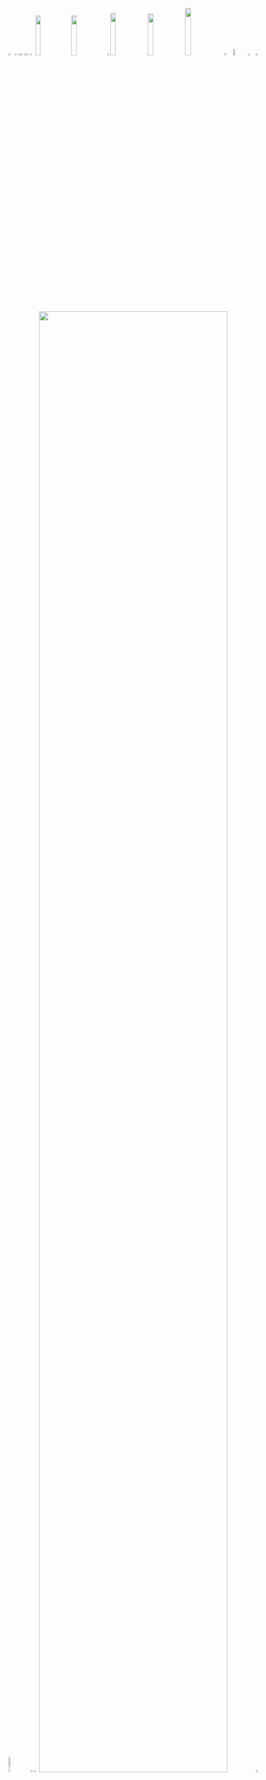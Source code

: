 <picture><source media="(prefers-color-scheme: light)" srcset="https://cristiandelahooz.github.io/cristiandelahooz/generator/generated/7ecaf0bf3dc9bdfcdb27e39726821c8ef5305f4b99675ae4b81b8955aa260850bf846e1eec97900f57b1b8e5a3d90c816cd622e2607fe61011f488d197ef6351.png"><source media="(prefers-color-scheme: dark)" srcset="https://cristiandelahooz.github.io/cristiandelahooz/generator/generated/10640c9d9a65c7318ace48a44220b3d9a1c9723ae886d851653c25cfef1db4682835880b0e7358e1e6edf67b6f82e0d4ddef8835b730fc73ac5654561bde9fa5.png"><img src="https://cristiandelahooz.github.io/cristiandelahooz/generator/generated/7ecaf0bf3dc9bdfcdb27e39726821c8ef5305f4b99675ae4b81b8955aa260850bf846e1eec97900f57b1b8e5a3d90c816cd622e2607fe61011f488d197ef6351.png" width="2.4822695035460995%" /></picture><a href="#js-contribution-activity"><picture><source media="(prefers-color-scheme: light)" srcset="https://cristiandelahooz.github.io/cristiandelahooz/generator/generated/38660179a81714b9a66ba5077d4d5b02c777c4e96967d30bb067761210f45eb7703bbf7e70696c0932b00ed13a3e306c557cec29557a0c6b0dc354201987a167.png"><source media="(prefers-color-scheme: dark)" srcset="https://cristiandelahooz.github.io/cristiandelahooz/generator/generated/87294db190d54773e2c63e093922a84ca1115d11532f424f603712124a50c8a935d7af094c0a24336b024d09cf1a15011ab2d6c312cf13bda1df3b3f8378a03b.png"><img src="https://cristiandelahooz.github.io/cristiandelahooz/generator/generated/38660179a81714b9a66ba5077d4d5b02c777c4e96967d30bb067761210f45eb7703bbf7e70696c0932b00ed13a3e306c557cec29557a0c6b0dc354201987a167.png" width="1.4184397163120568%" /></picture></a><picture><source media="(prefers-color-scheme: light)" srcset="https://cristiandelahooz.github.io/cristiandelahooz/generator/generated/f06c8a826be4a8d6296c8291cf585a85006330b1d993715ff7a270a4748c842af732d23e0d870f499150f8f96cb81a5b8158f877582d1162c60adf21c011752e.png"><source media="(prefers-color-scheme: dark)" srcset="https://cristiandelahooz.github.io/cristiandelahooz/generator/generated/25df61d4e48f96d1395e39814955bd99e1854fb898746458b821e13e3fc6b947200714166666d80414a023c75610b3db0994ab7182df26aa12e328911ab50fde.png"><img src="https://cristiandelahooz.github.io/cristiandelahooz/generator/generated/f06c8a826be4a8d6296c8291cf585a85006330b1d993715ff7a270a4748c842af732d23e0d870f499150f8f96cb81a5b8158f877582d1162c60adf21c011752e.png" width="0.9456264775413712%" /></picture><a href="#-the-above-image-is-interactive-try-clicking-on-the-tabs-"><picture><source media="(prefers-color-scheme: light)" srcset="https://cristiandelahooz.github.io/cristiandelahooz/generator/generated/2e4039d25a553aee8970898bf23146af32c52a7b29ab56a3276b8cc35508e00535b130bde61b0faff1671bc1337a6f4268925f3d743b3d015df97fac97f150e4.png"><source media="(prefers-color-scheme: dark)" srcset="https://cristiandelahooz.github.io/cristiandelahooz/generator/generated/4bf0ea0b75661c1b44e20ae132dab0dfb68206a798de057224ec14094209ef4a80d82522e5f1e3687049814ec441768909de4b54f0920f065641ad53f1f4972e.png"><img src="https://cristiandelahooz.github.io/cristiandelahooz/generator/generated/2e4039d25a553aee8970898bf23146af32c52a7b29ab56a3276b8cc35508e00535b130bde61b0faff1671bc1337a6f4268925f3d743b3d015df97fac97f150e4.png" width="1.4184397163120568%" /></picture></a><picture><source media="(prefers-color-scheme: light)" srcset="https://cristiandelahooz.github.io/cristiandelahooz/generator/generated/f06c8a826be4a8d6296c8291cf585a85006330b1d993715ff7a270a4748c842af732d23e0d870f499150f8f96cb81a5b8158f877582d1162c60adf21c011752e.png"><source media="(prefers-color-scheme: dark)" srcset="https://cristiandelahooz.github.io/cristiandelahooz/generator/generated/25df61d4e48f96d1395e39814955bd99e1854fb898746458b821e13e3fc6b947200714166666d80414a023c75610b3db0994ab7182df26aa12e328911ab50fde.png"><img src="https://cristiandelahooz.github.io/cristiandelahooz/generator/generated/f06c8a826be4a8d6296c8291cf585a85006330b1d993715ff7a270a4748c842af732d23e0d870f499150f8f96cb81a5b8158f877582d1162c60adf21c011752e.png" width="0.9456264775413712%" /></picture><a href="https://github.com/cristiandelahooz/cristiandelahooz/blob/master/readme.markdown"><picture><source media="(prefers-color-scheme: light)" srcset="https://cristiandelahooz.github.io/cristiandelahooz/generator/generated/2a1534f28384ccaa3dfd0b22137f97cfa54d64e073debd8569438e40659b5a6c04a0c2b6d12c329bee3bde560948f9d42c7e4e3e443adac86bf72fc410e77280.png"><source media="(prefers-color-scheme: dark)" srcset="https://cristiandelahooz.github.io/cristiandelahooz/generator/generated/37295bf27ca959d4dd21ec027410208f913146ae21b4e0a5eec74d27da6c7f5c46f544562765ac8dae5407151a0c9d84e2085fe7f489c2b0f4afac713e5273ac.png"><img src="https://cristiandelahooz.github.io/cristiandelahooz/generator/generated/2a1534f28384ccaa3dfd0b22137f97cfa54d64e073debd8569438e40659b5a6c04a0c2b6d12c329bee3bde560948f9d42c7e4e3e443adac86bf72fc410e77280.png" width="1.4184397163120568%" /></picture></a><picture><source media="(prefers-color-scheme: light)" srcset="https://cristiandelahooz.github.io/cristiandelahooz/generator/generated/61641d4794a57ffd7a3c9e012990fefccc97155e6f02c0ebc8221ba194b826b67be52b373a579c231d4ba3bbcf5e98b6a33f8d8b6bfe9dbadaaca69e5833ee6b.png"><source media="(prefers-color-scheme: dark)" srcset="https://cristiandelahooz.github.io/cristiandelahooz/generator/generated/5679ce4d64923b0d7ec9fae128253c3c4d7d7030064b9c2cfb8481217cec8bbfa7ee4e94a930e9de026cd1319f6e23cd09d0f4b734cf38a74fd3b994bbc34288.png"><img src="https://cristiandelahooz.github.io/cristiandelahooz/generator/generated/61641d4794a57ffd7a3c9e012990fefccc97155e6f02c0ebc8221ba194b826b67be52b373a579c231d4ba3bbcf5e98b6a33f8d8b6bfe9dbadaaca69e5833ee6b.png" width="2.2458628841607564%" /></picture><a href="https://cristiandelahooz.github.io"><picture><source media="(prefers-color-scheme: light)" srcset="https://cristiandelahooz.github.io/cristiandelahooz/generator/generated/82f04bc46399941dd32a7736463bde5a1b4a295f94777ffcc842346d61785d92aab9aae47af0d2b6d449a1e8c75d1c02cde5c0e0ed444eeb7bdeeac2f8d5bcd1.png"><source media="(prefers-color-scheme: dark)" srcset="https://cristiandelahooz.github.io/cristiandelahooz/generator/generated/50dc91db04c5a917a892f34a1da4427cf00806c7c97c791d3fa897f6cb3ca2a088f216ffea970062803559f440109e2f65496adc8f5b24c4a4897a777fbb2c73.png"><img src="https://cristiandelahooz.github.io/cristiandelahooz/generator/generated/82f04bc46399941dd32a7736463bde5a1b4a295f94777ffcc842346d61785d92aab9aae47af0d2b6d449a1e8c75d1c02cde5c0e0ed444eeb7bdeeac2f8d5bcd1.png" width="14.420803782505912%" /></picture></a><a href="https://www.tiktok.com/@ignxtiuss_"><picture><source media="(prefers-color-scheme: light)" srcset="https://cristiandelahooz.github.io/cristiandelahooz/generator/generated/084439ea2753e86df3149325cb31af36b146a436ed88858183700ce18ac85047d1b0294eb30ef0991409337665013e2e4afba77a6dca57f5e2de4aa5c4db3544.png"><source media="(prefers-color-scheme: dark)" srcset="https://cristiandelahooz.github.io/cristiandelahooz/generator/generated/209b340c425b9cd57207f6775838330f78c9ee25678b1d952f5bef84076404899652d61cebfedda25f56dd47a4934fd150fc45c9caf60448a44339a2f0152229.png"><img src="https://cristiandelahooz.github.io/cristiandelahooz/generator/generated/084439ea2753e86df3149325cb31af36b146a436ed88858183700ce18ac85047d1b0294eb30ef0991409337665013e2e4afba77a6dca57f5e2de4aa5c4db3544.png" width="14.420803782505912%" /></picture></a><picture><source media="(prefers-color-scheme: light)" srcset="https://cristiandelahooz.github.io/cristiandelahooz/generator/generated/5d5e1caee18ac6d0e11d125ba0b444bb2b0b6da44a9cd43e2495284e4da2d8e5f92f30b225a33ae6717cf0b721e71d88af5975d391ec15b97ef0a0877f6f1dc6.png"><source media="(prefers-color-scheme: dark)" srcset="https://cristiandelahooz.github.io/cristiandelahooz/generator/generated/30f12dd54e806a36eaffdc151e2304007de0319f17a42ef8c580944181a037231b1cdd50ce2be2231dd32a45e941c0883c750e7d86d75e98bc55fad091824129.png"><img src="https://cristiandelahooz.github.io/cristiandelahooz/generator/generated/5d5e1caee18ac6d0e11d125ba0b444bb2b0b6da44a9cd43e2495284e4da2d8e5f92f30b225a33ae6717cf0b721e71d88af5975d391ec15b97ef0a0877f6f1dc6.png" width="1.1820330969267139%" /></picture><a href="https://www.instagram.com/ignxtiuss_/"><picture><source media="(prefers-color-scheme: light)" srcset="https://cristiandelahooz.github.io/cristiandelahooz/generator/generated/7c9bf2b2c197923526230af0494b64e15ff7a0f10f02055ff87a00df535d7e569e5bbb29f0c717cd98a6031457910c6fd2a5b0b3b158ece2948327668b48b318.png"><source media="(prefers-color-scheme: dark)" srcset="https://cristiandelahooz.github.io/cristiandelahooz/generator/generated/31d74778ee1a05788d17e0f0113e60c02da8a7a719a670106c9117369be1d7d9100cab75c2f876643cc4b94819d8b6a0ab54dc872c138266988b9222de4e3ff9.png"><img src="https://cristiandelahooz.github.io/cristiandelahooz/generator/generated/7c9bf2b2c197923526230af0494b64e15ff7a0f10f02055ff87a00df535d7e569e5bbb29f0c717cd98a6031457910c6fd2a5b0b3b158ece2948327668b48b318.png" width="14.893617021276595%" /></picture></a><picture><source media="(prefers-color-scheme: light)" srcset="https://cristiandelahooz.github.io/cristiandelahooz/generator/generated/61f0fac5bf85961cb7a7ccc001c9b76104517716b402122d8c130c9c2a8a52a71c217722d31e8d96c6a0d360b7b0129e1cb9501d0a210ec34591bb4aa9b6ade8.png"><source media="(prefers-color-scheme: dark)" srcset="https://cristiandelahooz.github.io/cristiandelahooz/generator/generated/4636e8f9d5aae348e3ba7002c3256342eef345ce4adae7b07d752c42b1c9bcaf60bfb38653047aba716dcf67e0c54835881a9c1db219c5918775261597b4bb96.png"><img src="https://cristiandelahooz.github.io/cristiandelahooz/generator/generated/61f0fac5bf85961cb7a7ccc001c9b76104517716b402122d8c130c9c2a8a52a71c217722d31e8d96c6a0d360b7b0129e1cb9501d0a210ec34591bb4aa9b6ade8.png" width="0.2364066193853428%" /></picture><a href="https://x.com/cristiandhoz"><picture><source media="(prefers-color-scheme: light)" srcset="https://cristiandelahooz.github.io/cristiandelahooz/generator/generated/47b246e18e7b575d6c27e5ef0b45a5f5f40b6596d11d8ec783124ba6973d47bfd56d2283c2897dea754ee3541d204854dc5cd0cec2b7400baec2eac22e1fabc3.png"><source media="(prefers-color-scheme: dark)" srcset="https://cristiandelahooz.github.io/cristiandelahooz/generator/generated/11c98ed1b380764e6d3a4325ce6a3e02ddaa18d94f8761b6b1e86145a0d5b2b1ea329486986a237e977f304ecc9cd1e512d601190748c25352a994a5fd8b4515.png"><img src="https://cristiandelahooz.github.io/cristiandelahooz/generator/generated/47b246e18e7b575d6c27e5ef0b45a5f5f40b6596d11d8ec783124ba6973d47bfd56d2283c2897dea754ee3541d204854dc5cd0cec2b7400baec2eac22e1fabc3.png" width="14.775413711583923%" /></picture></a><picture><source media="(prefers-color-scheme: light)" srcset="https://cristiandelahooz.github.io/cristiandelahooz/generator/generated/d0eea2fbabd4463cfd1612952640ac37f60738a154af8852e1d5dc33d122e3cc05451d70211b2ee15a91d2131fb18062ccf3aba80601422000893ebaadbdd21e.png"><source media="(prefers-color-scheme: dark)" srcset="https://cristiandelahooz.github.io/cristiandelahooz/generator/generated/c31c75c36b4beea34772b2619ce691d9dfdf6e0a7150ae3b860f4ad101d081ed104cf89fd15385b018dc08bd458bcf021381e12900fa7f9ff3216fea6bbde12c.png"><img src="https://cristiandelahooz.github.io/cristiandelahooz/generator/generated/d0eea2fbabd4463cfd1612952640ac37f60738a154af8852e1d5dc33d122e3cc05451d70211b2ee15a91d2131fb18062ccf3aba80601422000893ebaadbdd21e.png" width="15.721040189125295%" /></picture><a href="https://github.com/cristiandelahooz/cristiandelahooz/issues/new"><picture><source media="(prefers-color-scheme: light)" srcset="https://cristiandelahooz.github.io/cristiandelahooz/generator/generated/108bd485385fe3281ea8c726a87ca4d0c78ffb7d986c77e0f38baf7ac7dd81ba960d5f6d4fdc3cdf8d84db126cf65a7807cd57fcd7bf5b017a0ba15a1e8ce667.png"><source media="(prefers-color-scheme: dark)" srcset="https://cristiandelahooz.github.io/cristiandelahooz/generator/generated/7a3beae955bd46648d9cd8925cd970f50d10c3903b5a4e9514b5047c8e226dee0c74e09e17284eb904adf577892bc061bfc2130a93523791708dc0675f85e354.png"><img src="https://cristiandelahooz.github.io/cristiandelahooz/generator/generated/108bd485385fe3281ea8c726a87ca4d0c78ffb7d986c77e0f38baf7ac7dd81ba960d5f6d4fdc3cdf8d84db126cf65a7807cd57fcd7bf5b017a0ba15a1e8ce667.png" width="3.546099290780142%" /></picture></a><picture><source media="(prefers-color-scheme: light)" srcset="https://cristiandelahooz.github.io/cristiandelahooz/generator/generated/bf7c083066cb3422541e8e3cd3ab6be2e501488f0068e0e24f52cd424d7bea90c15f80b4b65deb1953b9e39293550fed36773f5aa3db417b7b7f4a6655560450.png"><source media="(prefers-color-scheme: dark)" srcset="https://cristiandelahooz.github.io/cristiandelahooz/generator/generated/e3294606465429e4fc65849fad0b18ebec51cfef22f1668393610a5823bd494a3ff9a933869d57517f8ef88fa0b12d9f5a9c15d28845c95acf600ed734333cd0.png"><img src="https://cristiandelahooz.github.io/cristiandelahooz/generator/generated/bf7c083066cb3422541e8e3cd3ab6be2e501488f0068e0e24f52cd424d7bea90c15f80b4b65deb1953b9e39293550fed36773f5aa3db417b7b7f4a6655560450.png" width="5.91016548463357%" /></picture><a href="https://github.com/cristiandelahooz/cristiandelahooz/tree/master/generator"><picture><source media="(prefers-color-scheme: light)" srcset="https://cristiandelahooz.github.io/cristiandelahooz/generator/generated/34fe364a87b0c544ccb21c3b7d95742fb13bf5679782ea3ea38b7b2c87877ef714724c2966f2dba3f8d021d0f423cc17a56facddf7d7f0ebd7464ef084f46f96.png"><source media="(prefers-color-scheme: dark)" srcset="https://cristiandelahooz.github.io/cristiandelahooz/generator/generated/230cb6f02df581b4915d949fefa6a48b2748c61b471b1f8c3bf15708f8c4f588e216d2c92710d2b110d00978e022264fafed53fccfae02d6f824f1d11811c0d9.png"><img src="https://cristiandelahooz.github.io/cristiandelahooz/generator/generated/34fe364a87b0c544ccb21c3b7d95742fb13bf5679782ea3ea38b7b2c87877ef714724c2966f2dba3f8d021d0f423cc17a56facddf7d7f0ebd7464ef084f46f96.png" width="3.309692671394799%" /></picture></a><picture><source media="(prefers-color-scheme: light)" srcset="https://cristiandelahooz.github.io/cristiandelahooz/generator/generated/d4337e9a09ac4a933e3c001927e0d54a2905624d2e71986477198fad46a519dcbbe10e3e82832a6b7abbab3e946ce9115bfeef67e893a8c9c03ed3a0702a0d6e.png"><source media="(prefers-color-scheme: dark)" srcset="https://cristiandelahooz.github.io/cristiandelahooz/generator/generated/3e91499b54303ccf3b91bbeea08720bb919be3f73e965adb7d0c1eb8b739c28e01b2838a2131dd131fb42cc8d93c594e919161158a862766a80c211c16d2cfa5.png"><img src="https://cristiandelahooz.github.io/cristiandelahooz/generator/generated/d4337e9a09ac4a933e3c001927e0d54a2905624d2e71986477198fad46a519dcbbe10e3e82832a6b7abbab3e946ce9115bfeef67e893a8c9c03ed3a0702a0d6e.png" width="0.7092198581560284%" /></picture><picture><source media="(prefers-color-scheme: light)" srcset="https://cristiandelahooz.github.io/cristiandelahooz/generator/generated/347645917b033984182affe48de58c796794253fd747c0cd4a2b40ef5130c17c3813cd333ba8a6e428af1419a8b3bc09c83bbca44854afa618d3440ae36f6921.png"><source media="(prefers-color-scheme: dark)" srcset="https://cristiandelahooz.github.io/cristiandelahooz/generator/generated/a6224791a4a02c35fee7410f29243450213bbcb83f44a4b02a5884b5b8df43235d175a55db998724363e3f2776d013c1ef0e720d87f9c232ea96ad1c72087984.png"><img src="https://cristiandelahooz.github.io/cristiandelahooz/generator/generated/347645917b033984182affe48de58c796794253fd747c0cd4a2b40ef5130c17c3813cd333ba8a6e428af1419a8b3bc09c83bbca44854afa618d3440ae36f6921.png" width="8.865248226950355%" /></picture><a href="https://github.com/cristiandelahooz"><picture><source media="(prefers-color-scheme: light)" srcset="https://cristiandelahooz.github.io/cristiandelahooz/generator/generated/9acdae109e65047f2a23a0d24b3988689322d63fb461b4eef6a6ec6b7db33482fcec44872a9d693458c2771fbfa705d758b742dcfe87c785813ab3c6376bb5a2.png"><source media="(prefers-color-scheme: dark)" srcset="https://cristiandelahooz.github.io/cristiandelahooz/generator/generated/1b1f5a0678b6ac7f815deb977563d94999fa205920ccae7bbe2483889fd2953d8b94eca6da6fb826dc921e6a543747250125faedefc328f408510ba157f76d2b.png"><img src="https://cristiandelahooz.github.io/cristiandelahooz/generator/generated/9acdae109e65047f2a23a0d24b3988689322d63fb461b4eef6a6ec6b7db33482fcec44872a9d693458c2771fbfa705d758b742dcfe87c785813ab3c6376bb5a2.png" width="1.5366430260047281%" /></picture></a><picture><source media="(prefers-color-scheme: light)" srcset="https://cristiandelahooz.github.io/cristiandelahooz/generator/generated/b85fb7049a6821fc8915369385a39e8a426a6c17ec6eaac2ce098d829d0ae97ac0e5744b5cc678a3d2dfe65107c88d02863fccfbe3500afd771ecc6e9c200bf8.png"><source media="(prefers-color-scheme: dark)" srcset="https://cristiandelahooz.github.io/cristiandelahooz/generator/generated/65ed923b5e17022ebdb72fb00f4e556424c84f3ede501d8b8006dbc34ac6253bded2c152c9e547faf36f4ec6d514a925598b7345c4e773bf85b29d451a0e6342.png"><img src="https://cristiandelahooz.github.io/cristiandelahooz/generator/generated/b85fb7049a6821fc8915369385a39e8a426a6c17ec6eaac2ce098d829d0ae97ac0e5744b5cc678a3d2dfe65107c88d02863fccfbe3500afd771ecc6e9c200bf8.png" width="1.8912529550827424%" /></picture><a href="https://cristiandelahooz.github.io"><picture><source media="(prefers-color-scheme: light)" srcset="https://cristiandelahooz.github.io/cristiandelahooz/generator/generated/7b6e4573c46a52baefb9934755acfc88f826f8316579b82a090ee9fc51d9d709c20d1461b750f6d0a2a1b9c092f02171f26c188c3762b58cb7ecb7a92a90fca0.png"><source media="(prefers-color-scheme: dark)" srcset="https://cristiandelahooz.github.io/cristiandelahooz/generator/generated/c928accdad486bf3361e72b1eb5da0fa2abf2ac74d5df4bb83de670b324687e3c5601812d17476b933b86f84a7275ce92a33d6592877c923c76d69c3b1d27c28.png"><img src="https://cristiandelahooz.github.io/cristiandelahooz/generator/generated/7b6e4573c46a52baefb9934755acfc88f826f8316579b82a090ee9fc51d9d709c20d1461b750f6d0a2a1b9c092f02171f26c188c3762b58cb7ecb7a92a90fca0.png" width="86.99763593380615%" /></picture></a><picture><source media="(prefers-color-scheme: light)" srcset="https://cristiandelahooz.github.io/cristiandelahooz/generator/generated/40204f0bb3f056cd387712574833e372ec284b4c37e97caec0d813d9aa4d1beeb34b21da98920c2c9569423e31f5f24c89c17cacf2cec5b7f36961bb069e1c96.png"><source media="(prefers-color-scheme: dark)" srcset="https://cristiandelahooz.github.io/cristiandelahooz/generator/generated/7744272c840db90c80e96a1bb14f5b23240d3301315b7f62ff32acda74c1793a5224f78ff716294cd5407fc152bc4b98b7365f3166f55a0523005eedaed0cb74.png"><img src="https://cristiandelahooz.github.io/cristiandelahooz/generator/generated/40204f0bb3f056cd387712574833e372ec284b4c37e97caec0d813d9aa4d1beeb34b21da98920c2c9569423e31f5f24c89c17cacf2cec5b7f36961bb069e1c96.png" width="0.7092198581560284%" /></picture><picture><source media="(prefers-color-scheme: light)" srcset="https://cristiandelahooz.github.io/cristiandelahooz/generator/generated/7489e62b6ee4c55b82466cc8332cf87702a4ca2f49d7dcedbb13c8792142cf156748b5904ff0816473883ab96e1c8ef4a6c8871e25ffa83bdb3a195e5b872cf6.png"><source media="(prefers-color-scheme: dark)" srcset="https://cristiandelahooz.github.io/cristiandelahooz/generator/generated/dced065acaa5fbab202d3e5477f9fa93fb682d2ae6b44ba04f48a66a911915a57d8aa42267c82173b929840a5ce15e75c962fe60966eb3efc5f6bbca51158036.png"><img src="https://cristiandelahooz.github.io/cristiandelahooz/generator/generated/7489e62b6ee4c55b82466cc8332cf87702a4ca2f49d7dcedbb13c8792142cf156748b5904ff0816473883ab96e1c8ef4a6c8871e25ffa83bdb3a195e5b872cf6.png" width="100%" /></picture><picture><source media="(prefers-color-scheme: light)" srcset="https://cristiandelahooz.github.io/cristiandelahooz/generator/generated/351903b727a772b56f04b8da981a323bd1d5147219c9be8582fc99b1a319ffce02c2699e63ccb1713e56312a369775cedef245571b185142cabd23c5009e56ae.png"><source media="(prefers-color-scheme: dark)" srcset="https://cristiandelahooz.github.io/cristiandelahooz/generator/generated/aece4e23e3e2d06c5b409c7f98572d9d6260907f03ef78f7a6573eacfb7c1171f37a684895b0927723f3b1cbf1a2e0695802c0c58af7d376b96b2f64905b4063.png"><img src="https://cristiandelahooz.github.io/cristiandelahooz/generator/generated/351903b727a772b56f04b8da981a323bd1d5147219c9be8582fc99b1a319ffce02c2699e63ccb1713e56312a369775cedef245571b185142cabd23c5009e56ae.png" width="20.44917257683215%" /></picture><a href="https://linkedin.com/in/cristiandelahooz"><picture><source media="(prefers-color-scheme: light)" srcset="https://cristiandelahooz.github.io/cristiandelahooz/generator/generated/e192abf7fba05d604b3576efc9de58d3309ab9d5cf7cedf6227ad9e183f8e66ff779a3010bc55721ba3c83cc85acdd77dd9274f53affa773e59bb01845a488f3.png"><source media="(prefers-color-scheme: dark)" srcset="https://cristiandelahooz.github.io/cristiandelahooz/generator/generated/1cb6f4784e29b8a4b3f716d1f03beacf66c741d478f1fec33dda676f052c0b0d6049921d42d36399bc69f122ec531f120669fb3d6a03055c6399619176cfbbed.png"><img src="https://cristiandelahooz.github.io/cristiandelahooz/generator/generated/e192abf7fba05d604b3576efc9de58d3309ab9d5cf7cedf6227ad9e183f8e66ff779a3010bc55721ba3c83cc85acdd77dd9274f53affa773e59bb01845a488f3.png" width="15.839243498817968%" /></picture></a><picture><source media="(prefers-color-scheme: light)" srcset="https://cristiandelahooz.github.io/cristiandelahooz/generator/generated/74082d22acc9df6508aba8db73d075cb2edae12194864a39548eedadcd1b70354e1ad0c0630104847901648abf3d23690dd0e1ff1736e069ccf8d76e3138c93e.png"><source media="(prefers-color-scheme: dark)" srcset="https://cristiandelahooz.github.io/cristiandelahooz/generator/generated/373885f07e2d6de5ed00e2319e494fdbd1656a71c0910bc51861c9d8d5c7ee6c6810659155e0459dee189d9ab760235ead04158ac14eb94af5c80bb424cae59f.png"><img src="https://cristiandelahooz.github.io/cristiandelahooz/generator/generated/74082d22acc9df6508aba8db73d075cb2edae12194864a39548eedadcd1b70354e1ad0c0630104847901648abf3d23690dd0e1ff1736e069ccf8d76e3138c93e.png" width="63.71158392434988%" /></picture><picture><source media="(prefers-color-scheme: light)" srcset="https://cristiandelahooz.github.io/cristiandelahooz/generator/generated/1ef88b49bc5350269511e5826ba5120718f82762ca053ad4bd3382adc01a4dfe4f3dc93b1b18a7986fa3504c0d12610574aff330af1d45b8da202324a63e15df.png"><source media="(prefers-color-scheme: dark)" srcset="https://cristiandelahooz.github.io/cristiandelahooz/generator/generated/cd165813266c21326b5c02f4607a75f526737d5ff37b595dfe4e43e76cc00e33f07ef1da6bd8956d374405fd8b2511bada454a3639360409c69f65feb4a7b106.png"><img src="https://cristiandelahooz.github.io/cristiandelahooz/generator/generated/1ef88b49bc5350269511e5826ba5120718f82762ca053ad4bd3382adc01a4dfe4f3dc93b1b18a7986fa3504c0d12610574aff330af1d45b8da202324a63e15df.png" width="16.78486997635934%" /></picture><a href="https://github.com/cristiandelahooz/cristiandelahooz/blob/master/README.md#cristiandelahooz"><picture><source media="(prefers-color-scheme: light)" srcset="https://cristiandelahooz.github.io/cristiandelahooz/generator/generated/e2a508ec8840c57cdf33655d7cefb4cc1db090cee0a741266ae346f500f292a62c0688efdeddbb62c7312fb70cd56ffb4bb1e39a7880cc942376fb0c7d4e4e32.png"><source media="(prefers-color-scheme: dark)" srcset="https://cristiandelahooz.github.io/cristiandelahooz/generator/generated/07c000dc7d5078e836e3e03900dd19cbf75c8ba00c57abf076a9bdb0a7b8701a01d5cdf75b53b414e832232f7c34d3e7cb5be707325ed3512e8f8d30a6cd420d.png"><img src="https://cristiandelahooz.github.io/cristiandelahooz/generator/generated/e2a508ec8840c57cdf33655d7cefb4cc1db090cee0a741266ae346f500f292a62c0688efdeddbb62c7312fb70cd56ffb4bb1e39a7880cc942376fb0c7d4e4e32.png" width="43.61702127659575%" /></picture></a><picture><source media="(prefers-color-scheme: light)" srcset="https://cristiandelahooz.github.io/cristiandelahooz/generator/generated/a9d1ca2e37092ac39b502f5b510df531c3542c2026d7d8da5672bb6b7e27714d8e8fe9f1e2c2e43e8910ba4322645614a4b11a1b330a628ddce6f8dc73e0d838.png"><source media="(prefers-color-scheme: dark)" srcset="https://cristiandelahooz.github.io/cristiandelahooz/generator/generated/1a41c4ad94136f83938bf5411071bb3a7d440e1f057d067f2d8091400d4e42c14f93d0e4ecfc1e7f2414130801d785c957abebb6e7b2e23272bc0f5c97c2f30d.png"><img src="https://cristiandelahooz.github.io/cristiandelahooz/generator/generated/a9d1ca2e37092ac39b502f5b510df531c3542c2026d7d8da5672bb6b7e27714d8e8fe9f1e2c2e43e8910ba4322645614a4b11a1b330a628ddce6f8dc73e0d838.png" width="3.4278959810874707%" /></picture><a href="https://www.linkedin.com/in/cristian-de-la-hoz-785b602b3/"><picture><source media="(prefers-color-scheme: light)" srcset="https://cristiandelahooz.github.io/cristiandelahooz/generator/generated/1078e5d5a2ece2d9d774de50f5be8e963e022a1d605c68d88fe5a1543628b65295a341dc8dfbd8ad969a7048a637b663c3a8780c057bbd8ae42508cc025d34ce.png"><source media="(prefers-color-scheme: dark)" srcset="https://cristiandelahooz.github.io/cristiandelahooz/generator/generated/6e792f0e854f15d652a8916f53429a5b950cea77199006376bda67e01ee4ff6bec644585fd875af68a8ad7412f4b13eec022ce760050d5abd3a696cd7f85aba6.png"><img src="https://cristiandelahooz.github.io/cristiandelahooz/generator/generated/1078e5d5a2ece2d9d774de50f5be8e963e022a1d605c68d88fe5a1543628b65295a341dc8dfbd8ad969a7048a637b663c3a8780c057bbd8ae42508cc025d34ce.png" width="19.38534278959811%" /></picture></a><picture><source media="(prefers-color-scheme: light)" srcset="https://cristiandelahooz.github.io/cristiandelahooz/generator/generated/1ef88b49bc5350269511e5826ba5120718f82762ca053ad4bd3382adc01a4dfe4f3dc93b1b18a7986fa3504c0d12610574aff330af1d45b8da202324a63e15df.png"><source media="(prefers-color-scheme: dark)" srcset="https://cristiandelahooz.github.io/cristiandelahooz/generator/generated/cd165813266c21326b5c02f4607a75f526737d5ff37b595dfe4e43e76cc00e33f07ef1da6bd8956d374405fd8b2511bada454a3639360409c69f65feb4a7b106.png"><img src="https://cristiandelahooz.github.io/cristiandelahooz/generator/generated/1ef88b49bc5350269511e5826ba5120718f82762ca053ad4bd3382adc01a4dfe4f3dc93b1b18a7986fa3504c0d12610574aff330af1d45b8da202324a63e15df.png" width="16.78486997635934%" /></picture><picture><source media="(prefers-color-scheme: light)" srcset="https://cristiandelahooz.github.io/cristiandelahooz/generator/generated/b3b42481b1b860d92094aca2908afb03bac6e04d88d08e8b4475f49cec9db7d67ea9a6c3f54ae4b6fb0923cac9016bfedd77d1c19281735da81e5fed8a36d302.png"><source media="(prefers-color-scheme: dark)" srcset="https://cristiandelahooz.github.io/cristiandelahooz/generator/generated/6ec326d9c818a35611dedb957cab262d5b292ba94811aa1d20b869f2510ad0f6a998fc6ab3a7c0d21821dc0dfb2515ae415ba96efc31a51896468a4d37d9f0fb.png"><img src="https://cristiandelahooz.github.io/cristiandelahooz/generator/generated/b3b42481b1b860d92094aca2908afb03bac6e04d88d08e8b4475f49cec9db7d67ea9a6c3f54ae4b6fb0923cac9016bfedd77d1c19281735da81e5fed8a36d302.png" width="16.78486997635934%" /></picture><a href="https://github.com/cristiandelahooz/cristiandelahooz/blob/master/README.md#cristiandelahooz"><picture><source media="(prefers-color-scheme: light)" srcset="https://cristiandelahooz.github.io/cristiandelahooz/generator/generated/readme-light.98c74748f247dca44d95f9ba43af33f7dbb541f8338994ca1ccac0a505837ce21c5b5bdd50e8b29357b5f36b9260d7fb50b22369af3cd8ef6df5ad97bcf40227.png"><source media="(prefers-color-scheme: dark)" srcset="https://cristiandelahooz.github.io/cristiandelahooz/generator/generated/readme-dark.a83b745db565d9c006da0cdfa8548422b38d7829fd787098515e17cd673323a9b5886161afacba513b051c41f8f17c5836c522dd4e52b8cb2adab94e2a515226.png"><img src="https://cristiandelahooz.github.io/cristiandelahooz/generator/generated/readme-light.98c74748f247dca44d95f9ba43af33f7dbb541f8338994ca1ccac0a505837ce21c5b5bdd50e8b29357b5f36b9260d7fb50b22369af3cd8ef6df5ad97bcf40227.png" width="43.61702127659575%" /></picture></a><picture><source media="(prefers-color-scheme: light)" srcset="https://cristiandelahooz.github.io/cristiandelahooz/generator/generated/9e9ba37072ca21630e337f7399d557a1402540c540905b93b405735777af4e13f95ea7cbf151ef0a38fe150d6f469d3de11917b6cf72b795d257c5e6f22e1ea4.png"><source media="(prefers-color-scheme: dark)" srcset="https://cristiandelahooz.github.io/cristiandelahooz/generator/generated/39822fde2b2347e7db7affdaa9c059284581bc6eee1fbae669659ac91fe92b15774382b295bf0819664c4ce783372e083f0bb85b254f619021b24af35140db4d.png"><img src="https://cristiandelahooz.github.io/cristiandelahooz/generator/generated/9e9ba37072ca21630e337f7399d557a1402540c540905b93b405735777af4e13f95ea7cbf151ef0a38fe150d6f469d3de11917b6cf72b795d257c5e6f22e1ea4.png" width="3.4278959810874707%" /></picture><a href="https://www.linkedin.com/in/cristian-de-la-hoz-785b602b3/"><picture><source media="(prefers-color-scheme: light)" srcset="https://cristiandelahooz.github.io/cristiandelahooz/generator/generated/b58bb46d36b2eab32ef404afcf5b9d5f2c413d367402b9457ce0260622d50adedae2ca31d61ae0f6c25c6b993b15f0df32dc368f65677581d7a70cdf19d2dd11.png"><source media="(prefers-color-scheme: dark)" srcset="https://cristiandelahooz.github.io/cristiandelahooz/generator/generated/4943ae2629cfba23a3daa660a134914f78a1efc6ff61c63c90d87c247c620a38d4920a905f54859694926fef41d084112f837cc9f807f66a81627094ff793fdd.png"><img src="https://cristiandelahooz.github.io/cristiandelahooz/generator/generated/b58bb46d36b2eab32ef404afcf5b9d5f2c413d367402b9457ce0260622d50adedae2ca31d61ae0f6c25c6b993b15f0df32dc368f65677581d7a70cdf19d2dd11.png" width="19.38534278959811%" /></picture></a><picture><source media="(prefers-color-scheme: light)" srcset="https://cristiandelahooz.github.io/cristiandelahooz/generator/generated/b3b42481b1b860d92094aca2908afb03bac6e04d88d08e8b4475f49cec9db7d67ea9a6c3f54ae4b6fb0923cac9016bfedd77d1c19281735da81e5fed8a36d302.png"><source media="(prefers-color-scheme: dark)" srcset="https://cristiandelahooz.github.io/cristiandelahooz/generator/generated/6ec326d9c818a35611dedb957cab262d5b292ba94811aa1d20b869f2510ad0f6a998fc6ab3a7c0d21821dc0dfb2515ae415ba96efc31a51896468a4d37d9f0fb.png"><img src="https://cristiandelahooz.github.io/cristiandelahooz/generator/generated/b3b42481b1b860d92094aca2908afb03bac6e04d88d08e8b4475f49cec9db7d67ea9a6c3f54ae4b6fb0923cac9016bfedd77d1c19281735da81e5fed8a36d302.png" width="16.78486997635934%" /></picture><picture><source media="(prefers-color-scheme: light)" srcset="https://cristiandelahooz.github.io/cristiandelahooz/generator/generated/78d10e9d4730eb0f98d542287969b652c62ccb82c8f8a77657cb63e9679940317d7dc8c7fd5f055a38e341e7cd29ab36e73ef5110ca43228781058a16571c15d.png"><source media="(prefers-color-scheme: dark)" srcset="https://cristiandelahooz.github.io/cristiandelahooz/generator/generated/c23be76c6a1fab0d4803719da9042ba3ecbbbd3ad77a7fa1b5e509fba51c93faf1a7cc62ade1f59af6962d512f7f9559b38af4bbaa9ad560c41e67bacf28f570.png"><img src="https://cristiandelahooz.github.io/cristiandelahooz/generator/generated/78d10e9d4730eb0f98d542287969b652c62ccb82c8f8a77657cb63e9679940317d7dc8c7fd5f055a38e341e7cd29ab36e73ef5110ca43228781058a16571c15d.png" width="35.1063829787234%" /></picture><a href="https://github.com/cristiandelahooz/cristiandelahooz/issues/new"><picture><source media="(prefers-color-scheme: light)" srcset="https://cristiandelahooz.github.io/cristiandelahooz/generator/generated/f2ea215b3337831183bd463fdd534ce43238ccf9de0e17731619574646b0df7b0415759dbe19c32a3d6b7034b630003f9b989a3ef51747d9731f4d2010274e26.png"><source media="(prefers-color-scheme: dark)" srcset="https://cristiandelahooz.github.io/cristiandelahooz/generator/generated/2be53e089a3696f6588fa552acde314ed8a5734ed687fd1be9c06c92c2167f14f993f2b50dd9742a9497d6c8fb11c4e64314ad3db71fad717538e8f8c5e301ac.png"><img src="https://cristiandelahooz.github.io/cristiandelahooz/generator/generated/f2ea215b3337831183bd463fdd534ce43238ccf9de0e17731619574646b0df7b0415759dbe19c32a3d6b7034b630003f9b989a3ef51747d9731f4d2010274e26.png" width="4.846335697399527%" /></picture></a><picture><source media="(prefers-color-scheme: light)" srcset="https://cristiandelahooz.github.io/cristiandelahooz/generator/generated/9a954ec0fb70a9f7af6965019d4b54d417e09022a01a863a423e10f8b606cb07c4bdbed0ac912dbc383d68c47a3e53846d66118b0fd77a6f3dfc4e5c3605b11f.png"><source media="(prefers-color-scheme: dark)" srcset="https://cristiandelahooz.github.io/cristiandelahooz/generator/generated/d50482d75367da6ebe81b291f008aaf86f2fee0dec6c2811516e53aa44e6db640374921563d381ee33353aafbb3b2740daa6413b8eaa800dd36c6a346511c9a6.png"><img src="https://cristiandelahooz.github.io/cristiandelahooz/generator/generated/9a954ec0fb70a9f7af6965019d4b54d417e09022a01a863a423e10f8b606cb07c4bdbed0ac912dbc383d68c47a3e53846d66118b0fd77a6f3dfc4e5c3605b11f.png" width="5.08274231678487%" /></picture><a href="https://github.com/cristiandelahooz"><picture><source media="(prefers-color-scheme: light)" srcset="https://cristiandelahooz.github.io/cristiandelahooz/generator/generated/5da55b18d0442a7e4968ffbbb2ba205053b91a063503f9e06e41d1f754530c87cc293d0f463fb1a76db25fddaacec1d48e35bd306b618dfc0db9e8570404b811.png"><source media="(prefers-color-scheme: dark)" srcset="https://cristiandelahooz.github.io/cristiandelahooz/generator/generated/3efe792bf821567b7db6750e885af07870232d3ead6d58dbf3b21cf9b334b21e3208173d2ec0babb2542e9b50e4815f34e0f5619ebb28cce365e38281baccf65.png"><img src="https://cristiandelahooz.github.io/cristiandelahooz/generator/generated/5da55b18d0442a7e4968ffbbb2ba205053b91a063503f9e06e41d1f754530c87cc293d0f463fb1a76db25fddaacec1d48e35bd306b618dfc0db9e8570404b811.png" width="4.609929078014184%" /></picture></a><picture><source media="(prefers-color-scheme: light)" srcset="https://cristiandelahooz.github.io/cristiandelahooz/generator/generated/1589e26369452e36b622706be9beaf01a2838164ff56f3ee5372867ed8df1804dc30d804feaa91dcc55a631351a0aabeb883999974ecc9a2993f19daed4001c0.png"><source media="(prefers-color-scheme: dark)" srcset="https://cristiandelahooz.github.io/cristiandelahooz/generator/generated/1af1eff247aa5e7c3bc1c8790da4f7631194197737e4bbc8bf9c6843c9eda038a2afeb24c3a6904bc6e5f090277fad8789232cc50749d8786d98fb46fde51801.png"><img src="https://cristiandelahooz.github.io/cristiandelahooz/generator/generated/1589e26369452e36b622706be9beaf01a2838164ff56f3ee5372867ed8df1804dc30d804feaa91dcc55a631351a0aabeb883999974ecc9a2993f19daed4001c0.png" width="5.319148936170213%" /></picture><a href="https://discord.gg/EJPYFe9pgp"><picture><source media="(prefers-color-scheme: light)" srcset="https://cristiandelahooz.github.io/cristiandelahooz/generator/generated/bb536b9dcfbc264c1fe3c661c773020fdc0e21625f170b587aa7161d6b885bcea6a27c410b5f0610d5813fe9f8900fc90ed8498c2373438bdcdae3d9289284dc.png"><source media="(prefers-color-scheme: dark)" srcset="https://cristiandelahooz.github.io/cristiandelahooz/generator/generated/ede6e51c9b0c4df48301f513e157a58b5d202466e2136adbaebb5b09f46cd58b8bbb4814c828499636ff117ce40890aaef4d49690e1ca44bea20ceb23059c010.png"><img src="https://cristiandelahooz.github.io/cristiandelahooz/generator/generated/bb536b9dcfbc264c1fe3c661c773020fdc0e21625f170b587aa7161d6b885bcea6a27c410b5f0610d5813fe9f8900fc90ed8498c2373438bdcdae3d9289284dc.png" width="4.964539007092199%" /></picture></a><a href="https://www.youtube.com/watch?v=BUjDrnw_L48"><picture><source media="(prefers-color-scheme: light)" srcset="https://cristiandelahooz.github.io/cristiandelahooz/generator/generated/a1153cbaa93fb0484d1b05e80b93fdebb83c9d76cb9dff97a1e322b2b3f00c6f0a741cc2bd45d143566af46f3869466b1129a3ff02cf2224920ee267cf1633b9.png"><source media="(prefers-color-scheme: dark)" srcset="https://cristiandelahooz.github.io/cristiandelahooz/generator/generated/cbbee6cd096acc3fbcd0c959f5538e1d9bb1a2ef08d646efa5fb9e74fe3b1bb4ae2a9b54503f395a9568c8d0583187f6577203df37b1aae55237c97ee927891e.png"><img src="https://cristiandelahooz.github.io/cristiandelahooz/generator/generated/a1153cbaa93fb0484d1b05e80b93fdebb83c9d76cb9dff97a1e322b2b3f00c6f0a741cc2bd45d143566af46f3869466b1129a3ff02cf2224920ee267cf1633b9.png" width="4.964539007092199%" /></picture></a><a href="https://www.linkedin.com/in/cristian-de-la-hoz-785b602b3/"><picture><source media="(prefers-color-scheme: light)" srcset="https://cristiandelahooz.github.io/cristiandelahooz/generator/generated/5fcfebdbf161107b4c7db8641e040a77f10ca3f1afbb55cb693f6262ada56fc76fb98aa3d376b94602354a48cf981d477a0588117c2fc406a472ecef28b9163d.png"><source media="(prefers-color-scheme: dark)" srcset="https://cristiandelahooz.github.io/cristiandelahooz/generator/generated/672e1b745897ec137d545b8e457ebf964296624fbffdca26ba8089557d149b79a0c34bbdb45c9ff2cd5e8d0ec54ff453d23dd0ddfc4809c67348fedd3cc48679.png"><img src="https://cristiandelahooz.github.io/cristiandelahooz/generator/generated/5fcfebdbf161107b4c7db8641e040a77f10ca3f1afbb55cb693f6262ada56fc76fb98aa3d376b94602354a48cf981d477a0588117c2fc406a472ecef28b9163d.png" width="18.321513002364064%" /></picture></a><picture><source media="(prefers-color-scheme: light)" srcset="https://cristiandelahooz.github.io/cristiandelahooz/generator/generated/d90cc104f71a5efb51bc70306b67a6416f35e7f40f0feadf216b54b903439879b5ec586c1e4d83a0b7582faceaf4b0c8adb7ab171479cab3cf81a88bd95cbaf9.png"><source media="(prefers-color-scheme: dark)" srcset="https://cristiandelahooz.github.io/cristiandelahooz/generator/generated/1f6c8a826ee56601dbfd3d2a5bc7d16b692b43004fdb5becd5923832c74228c2cccbe8167ae83f77b2137293857872253d12d6f7ce8daac014fbf4190f788e54.png"><img src="https://cristiandelahooz.github.io/cristiandelahooz/generator/generated/d90cc104f71a5efb51bc70306b67a6416f35e7f40f0feadf216b54b903439879b5ec586c1e4d83a0b7582faceaf4b0c8adb7ab171479cab3cf81a88bd95cbaf9.png" width="16.78486997635934%" /></picture>


<h1 align="left">
      <img src="https://github.com/cristiandelahooz/cristiandelahooz.github.io/blob/master/keyboard%20gif.gif" width="300px" align="right">
    The image above is interactive! Try clicking on the tabs and icons :) <img src="https://github.com/Tarikul-Islam-Anik/Animated-Fluent-Emojis/blob/master/Emojis/Hand%20gestures/Backhand%20Index%20Pointing%20Up.png" alt="Love-You Gesture Medium Skin Tone" width="30" height="30" />
</h1>



